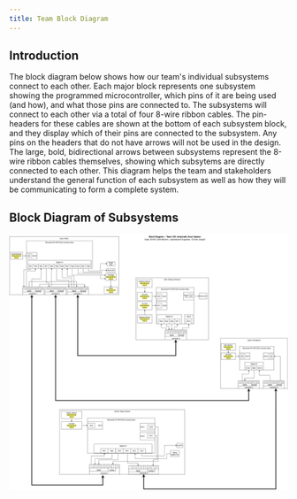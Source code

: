 ```yaml
---
title: Team Block Diagram
---
```


## Introduction

The block diagram below shows how our team's individual subsystems connect to each other. Each major block represents one subsystem showing the programmed microcontroller, which pins of it are being used (and how), and what those pins are connected to. The subsystems will connect to each other via a total of four 8-wire ribbon cables. The pin-headers for these cables are shown at the bottom of each subsystem block, and they display which of their pins are connected to the subsystem. Any pins on the headers that do not have arrows will not be used in the design. The large, bold, bidirectional arrows between subsystems represent the 8-wire ribbon cables themselves, showing which subsytems are directly connected to each other. This diagram helps the team and stakeholders understand the general function of each subsystem as well as how they will be communicating to form a complete system.


## Block Diagram of Subsystems

![Team103 Block Diagram](image/Team103_Block_Diagram.drawio.png)

